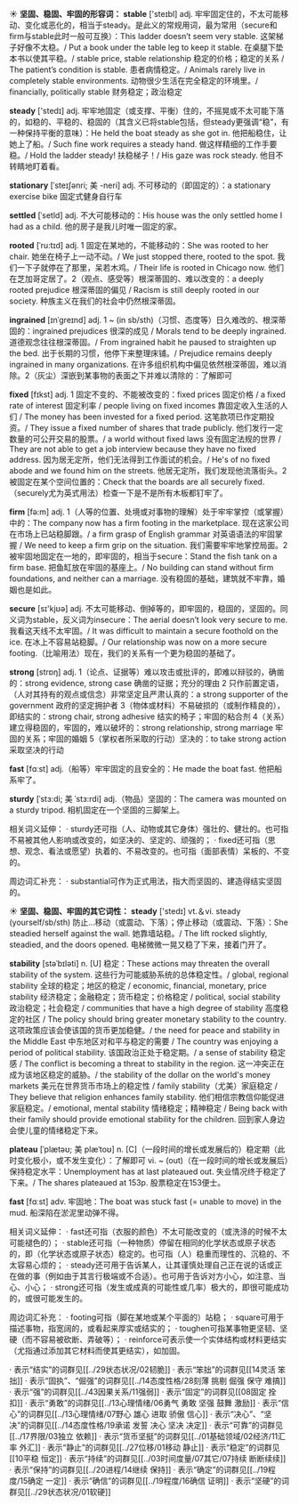 ☀ <span class="category">**坚固、稳固、牢固的形容词：**</span>
<span class="vocabulary">**stable**</span> ['steɪbl] 
<span class="definition">adj. 牢牢固定住的，不太可能移动、变化或恶化的，相当于steady。是此义的常规用词，最为常用（secure和firm与stable此时一般可互换）：</span>This ladder doesn’t seem very stable. 这架梯子好像不太稳。/ Put a book under the table leg to keep it stable. 在桌腿下垫本书以使其平稳。/ stable price, stable relationship 稳定的价格；稳定的关系 / The patient’s condition is stable. 患者病情稳定。/ Animals rarely live in completely stable environments. 动物很少生活在完全稳定的环境里。/ financially, politically stable 财务稳定；政治稳定

<span class="vocabulary">**steady**</span> ['stedɪ] 
<span class="definition">adj. 牢牢地固定（或支撑、平衡）住的，不摇晃或不太可能下落的，如稳的、平稳的、稳固的（其含义已将stable包括，但steady更强调“稳”，有一种保持平衡的意味）：</span>He held the boat steady as she got in. 他把船稳住，让她上了船。/ Such fine work requires a steady hand. 做这样精细的工作手要稳。/ Hold the ladder steady! 扶稳梯子！/ His gaze was rock steady. 他目不转睛地盯着看。
           
<span class="vocabulary">**stationary**</span> [ˈsteɪʃənri; 美 -neri]
<span class="definition">adj. 不可移动的（即固定的）：</span>a stationary exercise bike 固定式健身自行车
           
<span class="vocabulary">**settled**</span> [ˈsetld]
<span class="definition">adj. 不大可能移动的：</span>His house was the only settled home I had as a child. 他的房子是我儿时唯一固定的家。
           
<span class="vocabulary">**rooted**</span> [ˈru:tɪd]
<span class="definition">adj. 1 固定在某地的，不能移动的：</span>She was rooted to her chair. 她坐在椅子上一动不动。/ We just stopped there, rooted to the spot. 我们一下子就停在了那里，呆若木鸡。/ Their life is rooted in Chicago now. 他们在芝加哥定居了。<span class="definition">2（观点、感受等）根深蒂固的、难以改变的：</span>a deeply rooted prejudice 根深蒂固的偏见 / Racism is still deeply rooted in our society. 种族主义在我们的社会中仍然根深蒂固。
           
<span class="vocabulary">**ingrained**</span> [ɪnˈgreɪnd]
<span class="definition">adj. 1 ~ (in sb/sth)（习惯、态度等）日久难改的、根深蒂固的：</span>ingrained prejudices 很深的成见 / Morals tend to be deeply ingrained. 道德观念往往根深蒂固。/ From ingrained habit he paused to straighten up the bed. 出于长期的习惯，他停下来整理床铺。/ Prejudice remains deeply ingrained in many organizations. 在许多组织机构中偏见依然根深蒂固，难以消除。<span class="definition">2（灰尘）深嵌到某事物的表面之下并难以清除的：</span>了解即可

<span class="vocabulary">**fixed**</span> [fɪkst]
<span class="definition">adj. 1 固定不变的、不能被改变的：</span>fixed prices 固定价格 / a fixed rate of interest 固定利率 / people living on fixed incomes 靠固定收入生活的人们 / The money has been invested for a fixed period. 这笔款项已作定期投资。/ They issue a fixed number of shares that trade publicly. 他们发行一定数量的可公开交易的股票。/ a world without fixed laws 没有固定法规的世界 / They are not able to get a job interview because they have no fixed address. 因为居无定所，他们无法得到工作面试的机会。/ He's of no fixed abode and we found him on the streets. 他居无定所，我们发现他流落街头。<span class="definition">2 被固定在某个空间位置的：</span>Check that the boards are all securely fixed.（securely尤为英式用法）检查一下是不是所有木板都钉牢了。

<span class="vocabulary">**firm**</span> [fə:m] 
<span class="definition">adj. 1（人等的位置、处境或对事物的理解）处于牢牢掌控（或掌握）中的：</span>The company now has a firm footing in the marketplace. 现在这家公司在市场上已站稳脚跟。/ a firm grasp of English grammar 对英语语法的牢固掌握 / We need to keep a firm grip on the situation. 我们需要牢牢地掌控局面。<span class="definition">2 被牢固地固定在一地的，即牢固的，相当于secure：</span>Stand the fish tank on a firm base. 把鱼缸放在牢固的基座上。/ No building can stand without firm foundations, and neither can a marriage. 没有稳固的基础，建筑就不牢靠，婚姻也是如此。

<span class="vocabulary">**secure**</span> [sɪ'kjʊə] 
<span class="definition">adj. 不太可能移动、倒掉等的，即牢固的，稳固的，坚固的。同义词为stable，反义词为insecure：</span>The aerial doesn’t look very secure to me. 我看这天线不太牢固。/ It was difficult to maintain a secure foothold on the ice. 在冰上不容易站稳脚。/ Our relationship was now on a more secure footing.（比喻用法）现在，我们的关系有一个更为稳固的基础了。

<span class="vocabulary">**strong**</span> [strɒŋ] 
<span class="definition">adj. 1（论点、证据等）难以攻击或批评的，即难以辩驳的，确凿的：</span>strong evidence, strong case 确凿的证据；充分的理由 <span class="definition">2 只作前置定语，（人对其持有的观点或信念）非常坚定且严肃认真的：</span>a strong supporter of the government 政府的坚定拥护者 <span class="definition">3（物体或材料）不易破损的（或制作精良的），即结实的：</span>strong chair, strong adhesive 结实的椅子；牢固的粘合剂 <span class="definition">4（关系）建立得稳固的，牢固的，难以破坏的：</span>strong relationship, strong marriage 牢固的关系；牢固的婚姻 <span class="definition">5（掌权者所采取的行动）坚决的：</span>to take strong action 采取坚决的行动

<span class="vocabulary">**fast**</span> [fɑːst] 
<span class="definition">adj.（船等）牢牢固定的且安全的：</span>He made the boat fast. 他把船系牢了。
           
<span class="vocabulary">**sturdy**</span> [ˈstɜ:di; 美 ˈstɜ:rdi]
<span class="definition">adj.（物品）坚固的：</span>The camera was mounted on a sturdy tripod. 相机固定在一个坚固的三脚架上。

相关词义延伸：
· sturdy还可指（人、动物或其它身体）强壮的、健壮的。也可指不易被其他人影响或改变的，如坚决的、坚定的、顽强的；
· fixed还可指（思想、观念、看法或愿望）执着的、不易改变的。也可指（面部表情）呆板的、不变的。

周边词汇补充：
· substantial可作为正式用法，指大而坚固的、建造得结实坚固的。

☀ <span class="category">**坚固、稳固、牢固的其它词性：**</span>
<span class="vocabulary">**steady**</span> ['stedɪ] 
<span class="definition">vt.＆vi. steady (yourself/sb/sth) 防止…移动（或震动、下落）；停止移动（或震动、下落）：</span>She steadied herself against the wall. 她靠墙站稳。/ The lift rocked slightly, steadied, and the doors opened. 电梯微微一晃又稳了下来，接着门开了。
                      
<span class="vocabulary">**stability**</span> [stəˈbɪləti]
<span class="definition">n. [U] 稳定：</span>These actions may threaten the overall stability of the system. 这些行为可能威胁系统的总体稳定性。/ global, regional stability 全球的稳定；地区的稳定 / economic, financial, monetary, price stability 经济稳定；金融稳定；货币稳定；价格稳定 / political, social stability 政治稳定；社会稳定 / communities that have a high degree of stability 高度稳定的社区 / The policy should bring greater monetary stability to the country. 这项政策应该会使该国的货币更加稳健。/ the need for peace and stability in the Middle East 中东地区对和平与稳定的需要 / The country was enjoying a period of political stability. 该国政治正处于稳定期。/ a sense of stability 稳定感 / The conflict is becoming a threat to stability in the region. 这一冲突正在成为该地区稳定的威胁。/ the stability of the dollar on the world's money markets 美元在世界货币市场上的稳定性 / family stability（尤美）家庭稳定 / They believe that religion enhances family stability. 他们相信宗教信仰能促进家庭稳定。/ emotional, mental stability 情绪稳定；精神稳定 / Being back with their family should provide emotional stability for the children. 回到家人身边会使儿童的情绪稳定下来。

<span class="vocabulary">**plateau**</span> [ˈplætəʊ; 美 plæˈtoʊ]
<span class="definition">n. [C]（一段时间的增长或发展后的）稳定期（此时变化极小，或不发生变化）：</span>了解即可 <span class="definition">vi. ~ (out)（在一段时间的增长或发展后）保持稳定水平：</span>Unemployment has at last plateaued out. 失业情况终于稳定了下来。/ The shares plateaued at 153p. 股票稳定在153便士。

<span class="vocabulary">**fast**</span> [fɑːst] 
<span class="definition">adv. 牢固地：</span>The boat was stuck fast (= unable to move) in the mud. 船深陷在淤泥里动弹不得。

相关词义延伸：
· fast还可指（衣服的颜色）不太可能改变的（或洗涤的时候不太可能褪色的）；
· stable还可指（一种物质）停留在相同的化学状态或原子状态的，即（化学状态或原子状态）稳定的。也可指（人）稳重而理性的、沉稳的、不太容易心烦的；
· steady还可用于告诉某人，让其谨慎处理自己正在说的话或正在做的事（例如由于其言行极端或不合适）。也可用于告诉对方小心，如注意、当心、小心；
· strong还可指（发生或成真的可能性或几率）极大的，即很可能成功的，或很可能发生的。

周边词汇补充：
· footing可指（脚在某地或某个平面的）站稳；
· square可用于描述事物，指宽阔的，或看起来厚实或结实的；
· toughen可指某事物更坚韧、坚硬（而不容易被砍断、弄破等）；
· reinforce可表示使一个实体结构或材料更结实（尤指通过添加其它材料而使其更结实），如加固。

· 表示“结实”的词群见[[../29状态状况/02韧脆]]
· 表示“笨拙”的词群见[[14灵活 笨拙]]
· 表示“固执”、“倔强”的词群见[[../14态度性格/28刻薄 挑剔 倔强 保守 难搞]]
· 表示“强”的词群见[[../43因果关系/11强弱]]
· 表示“固定”的词群见[[08固定 拴扣]]
· 表示“勇敢”的词群见[[../13心理情绪/06勇气 勇敢 坚强 鼓舞 激励]]
· 表示“信心”的词群见[[../13心理情绪/07野心 雄心 进取 骄傲 信心]]
· 表示“决心”、“坚决”的词群见[[../14态度性格/19承诺 发誓 决心 坚决 决定]]
· 表示“可靠”的词群见[[../17界限/03独立 依赖]]
· 表示“货币坚挺”的词群见[[../01基础领域/02经济/11汇率 外汇]]
· 表示“静止”的词群见[[../27位移/01移动 静止]]
· 表示“稳定”的词群见[[10平稳 恒定]]
· 表示“持续”的词群见[[../03时间度量/07其它/07持续 断断续续]]
· 表示“保持”的词群见[[../20进程/14继续 保持]]
· 表示“确定”的词群见[[../19程度/15确定 一定]]
· 表示“确信”的词群见[[../19程度/16确信 证明]]
· 表示“坚硬”的词群见[[../29状态状况/01软硬]]
